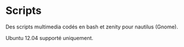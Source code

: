 Scripts
=======

Des scripts multimedia codés en bash et zenity pour nautilus (Gnome).

Ubuntu 12.04 supporté uniquement.
